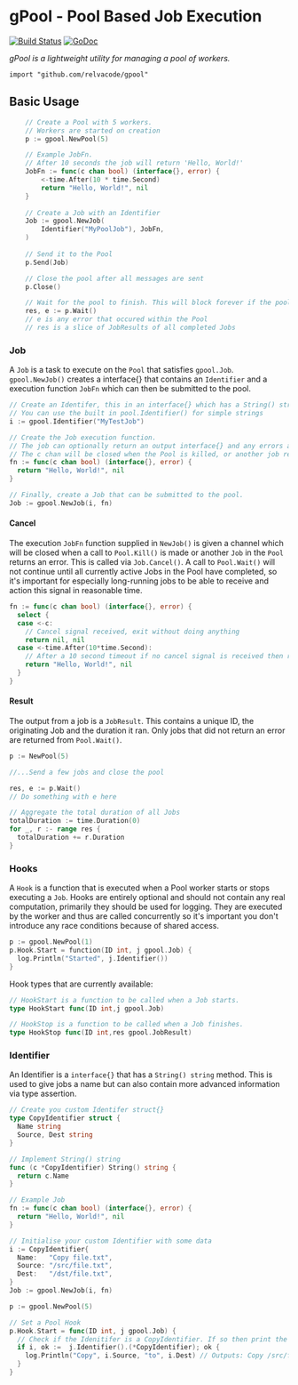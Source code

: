 # gPool - Pool Based Job Execution

[![Build Status](https://travis-ci.org/relvacode/gpool.svg?branch=master)](https://travis-ci.org/relvacode/gpool) [![GoDoc](https://godoc.org/github.com/relvacode/gpool?status.svg)](https://godoc.org/github.com/relvacode/gpool)

_gPool is a lightweight utility for managing a pool of workers._

`import "github.com/relvacode/gpool"`

## Basic Usage
```go
	// Create a Pool with 5 workers.
	// Workers are started on creation
	p := gpool.NewPool(5)

	// Example JobFn.
	// After 10 seconds the job will return 'Hello, World!'
	JobFn := func(c chan bool) (interface{}, error) {
		<-time.After(10 * time.Second)
		return "Hello, World!", nil
	}
	
	// Create a Job with an Identifier
	Job := gpool.NewJob(
		Identifier("MyPoolJob"), JobFn,
	)
	
	// Send it to the Pool
	p.Send(Job)

	// Close the pool after all messages are sent
	p.Close()

	// Wait for the pool to finish. This will block forever if the pool is not closed.
	res, e := p.Wait()
	// e is any error that occured within the Pool
	// res is a slice of JobResults of all completed Jobs
```
### Job
A `Job` is a task to execute on the `Pool` that satisfies `gpool.Job`. `gpool.NewJob()` creates a interface{} that contains an `Identifier` and a execution function `JobFn` which can then be submitted to the pool.

```go
// Create an Identifer, this in an interface{} which has a String() string method. 
// You can use the built in pool.Identifier() for simple strings
i := gpool.Identifier("MyTestJob")

// Create the Job execution function.
// The job can optionally return an output interface{} and any errors as a result of execution.
// The c chan will be closed when the Pool is killed, or another job returns a non-nil error.
fn := func(c chan bool) (interface{}, error) {
  return "Hello, World!", nil
}

// Finally, create a Job that can be submitted to the pool.
Job := gpool.NewJob(i, fn)
```

#### Cancel
The execution `JobFn` function supplied in `NewJob()` is given a channel which will be closed when a call to `Pool.Kill()` is made or another `Job` in the `Pool` returns an error. This is called via `Job.Cancel()`.
A call to `Pool.Wait()` will not continue until all currently active Jobs in the Pool have completed, so it's important for especially long-running jobs to be able to receive and action this signal in reasonable time.

```go
fn := func(c chan bool) (interface{}, error) {
  select {
  case <-c:
    // Cancel signal received, exit without doing anything
    return nil, nil
  case <-time.After(10*time.Second):
    // After a 10 second timeout if no cancel signal is received then return "Hello, World!"
    return "Hello, World!", nil
  }
}
```

#### Result
The output from a job is a `JobResult`. This contains a unique ID, the originating Job and the duration it ran.
Only jobs that did not return an error are returned from `Pool.Wait()`.

```go
p := NewPool(5)

//...Send a few jobs and close the pool

res, e := p.Wait()
// Do something with e here

// Aggregate the total duration of all Jobs
totalDuration := time.Duration(0)
for _, r :- range res {
  totalDuration += r.Duration
}

```

### Hooks
A `Hook` is a function that is executed when a Pool worker starts or stops executing a `Job`. 
Hooks are entirely optional and should not contain any real computation, primarily they should be used for logging.
They are executed by the worker and thus are called concurrently so it's important you don't introduce any race conditions because of shared access.

```go
p := gpool.NewPool(1)
p.Hook.Start = function(ID int, j gpool.Job) {
  log.Println("Started", j.Identifier())
}
```

Hook types that are currently available:

```go
// HookStart is a function to be called when a Job starts.
type HookStart func(ID int,j gpool.Job)

// HookStop is a function to be called when a Job finishes.
type HookStop func(ID int,res gpool.JobResult)
```

### Identifier
An Identifier is a `interface{}` that has a `String() string` method. This is used to give jobs a name but can also contain more advanced information via type assertion.

```go
// Create you custom Identifer struct{}
type CopyIdentifier struct {
  Name string
  Source, Dest string
}

// Implement String() string
func (c *CopyIdentifier) String() string {
  return c.Name
}

// Example Job
fn := func(c chan bool) (interface{}, error) {
  return "Hello, World!", nil
}

// Initialise your custom Identifier with some data
i := CopyIdentifier{
  Name:   "Copy file.txt",
  Source: "/src/file.txt",
  Dest:   "/dst/file.txt",
}
Job := gpool.NewJob(i, fn)

p := gpool.NewPool(5)

// Set a Pool Hook
p.Hook.Start = func(ID int, j gpool.Job) {
  // Check if the Idenitifer is a CopyIdentifier. If so then print the source and destination.
  if i, ok :=  j.Identifier().(*CopyIdentifier); ok {
    log.Println("Copy", i.Source, "to", i.Dest) // Outputs: Copy /src/file.txt to /dst/file.txt
  }
}

```
